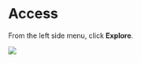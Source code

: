 # Access

From the left side menu, click **Explore**.

![](../.gitbook/assets/image%20%2852%29.png)
